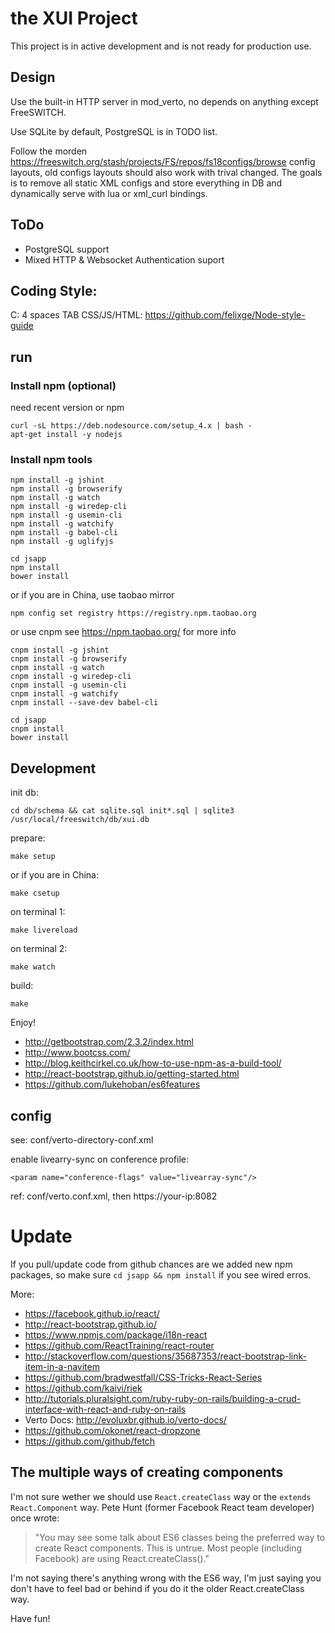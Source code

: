 # the XUI Project

This project is in active development and is not ready for production use.

## Design

Use the built-in HTTP server in mod_verto, no depends on anything except FreeSWITCH.

Use SQLite by default, PostgreSQL is in TODO list.

Follow the morden https://freeswitch.org/stash/projects/FS/repos/fs18configs/browse config layouts, old configs layouts should also work with trival changed. The goals is to remove all static XML configs and store everything in DB and dynamically serve with lua or xml_curl bindings.


## ToDo

* PostgreSQL support
* Mixed HTTP & Websocket Authentication suport

## Coding Style:

C: 4 spaces TAB
CSS/JS/HTML: https://github.com/felixge/Node-style-guide

## run


### Install npm (optional)

need recent version or npm

    curl -sL https://deb.nodesource.com/setup_4.x | bash -
    apt-get install -y nodejs


### Install npm tools

    npm install -g jshint
    npm install -g browserify
    npm install -g watch
    npm install -g wiredep-cli
    npm install -g usemin-cli
    npm install -g watchify
    npm install -g babel-cli
    npm install -g uglifyjs

    cd jsapp
    npm install
    bower install

or if you are in China, use taobao mirror

    npm config set registry https://registry.npm.taobao.org

or use cnpm see <https://npm.taobao.org/> for more info

    cnpm install -g jshint
    cnpm install -g browserify
    cnpm install -g watch
    cnpm install -g wiredep-cli
    cnpm install -g usemin-cli
    cnpm install -g watchify
    cnpm install --save-dev babel-cli

    cd jsapp
    cnpm install
    bower install

## Development

init db:

    cd db/schema && cat sqlite.sql init*.sql | sqlite3 /usr/local/freeswitch/db/xui.db

prepare:

    make setup

or if you are in China:

    make csetup

on terminal 1:

    make livereload

on terminal 2:

    make watch

build:

    make

Enjoy!

* <http://getbootstrap.com/2.3.2/index.html>
* <http://www.bootcss.com/>
* <http://blog.keithcirkel.co.uk/how-to-use-npm-as-a-build-tool/>
* <http://react-bootstrap.github.io/getting-started.html>
* <https://github.com/lukehoban/es6features>

## config

see: conf/verto-directory-conf.xml

enable livearry-sync on conference profile:

    <param name="conference-flags" value="livearray-sync"/>

ref: conf/verto.conf.xml, then https://your-ip:8082

# Update

If you pull/update code from github chances are we added new npm packages, so make sure `cd jsapp && npm install` if you see wired erros.

More:

* <https://facebook.github.io/react/>
* <http://react-bootstrap.github.io/>
* <https://www.npmjs.com/package/i18n-react>
* <https://github.com/ReactTraining/react-router>
* <http://stackoverflow.com/questions/35687353/react-bootstrap-link-item-in-a-navitem>
* <https://github.com/bradwestfall/CSS-Tricks-React-Series>
* <https://github.com/kaivi/riek>
* <http://tutorials.pluralsight.com/ruby-ruby-on-rails/building-a-crud-interface-with-react-and-ruby-on-rails>
* Verto Docs: <http://evoluxbr.github.io/verto-docs/>
* <https://github.com/okonet/react-dropzone>
* <https://github.com/github/fetch>

## The multiple ways of creating components

I'm not sure wether we should use `React.createClass` way or the `extends React.Component` way. Pete Hunt (former Facebook React team developer) once wrote:

> "You may see some talk about ES6 classes being the preferred way to create React components. This is untrue. Most people (including Facebook) are using React.createClass()."

I'm not saying there's anything wrong with the ES6 way, I'm just saying you don't have to feel bad or behind if you do it the older React.createClass way.

Have fun!
